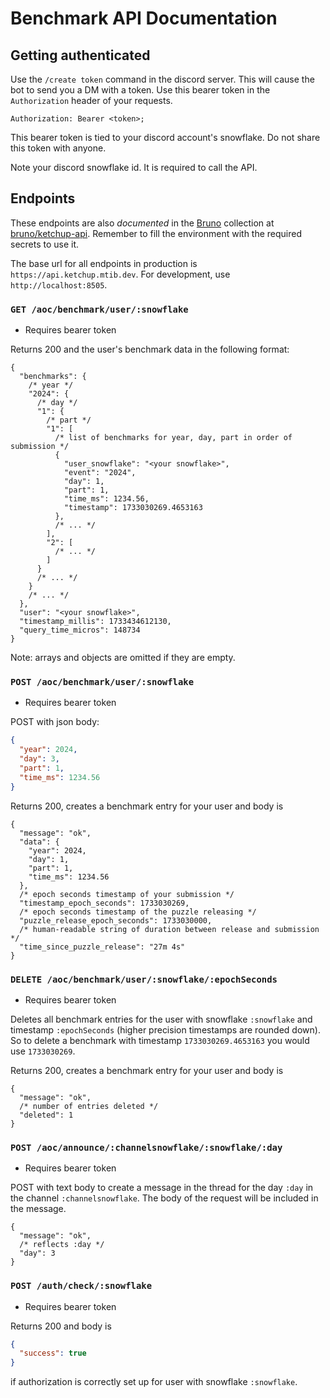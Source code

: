# Benchmark API Documentation

## Getting authenticated

Use the `/create token` command in the discord server. This will cause the bot to send you a DM with a token. Use this
bearer token in the `Authorization` header of your requests.

```http
Authorization: Bearer <token>;
```

This bearer token is tied to your discord account's snowflake. Do not share this token with anyone.

Note your discord snowflake id. It is required to call the API.

## Endpoints

These endpoints are also _documented_ in the [Bruno](https://www.usebruno.com/) collection
at [bruno/ketchup-api](../../bruno/ketchup-api). Remember to fill the environment with the required secrets to use it.

The base url for all endpoints in production is `https://api.ketchup.mtib.dev`. For development,
use `http://localhost:8505`.

### `GET /aoc/benchmark/user/:snowflake`

- Requires bearer token

Returns 200 and the user's benchmark data in the following format:

```json5
{
  "benchmarks": {
    /* year */
    "2024": {
      /* day */
      "1": {
        /* part */
        "1": [
          /* list of benchmarks for year, day, part in order of submission */
          {
            "user_snowflake": "<your snowflake>",
            "event": "2024",
            "day": 1,
            "part": 1,
            "time_ms": 1234.56,
            "timestamp": 1733030269.4653163
          },
          /* ... */
        ],
        "2": [
          /* ... */
        ]
      }
      /* ... */
    }
    /* ... */
  },
  "user": "<your snowflake>",
  "timestamp_millis": 1733434612130,
  "query_time_micros": 148734
}
```

Note: arrays and objects are omitted if they are empty.

### `POST /aoc/benchmark/user/:snowflake`

- Requires bearer token

POST with json body:

```json
{
  "year": 2024,
  "day": 3,
  "part": 1,
  "time_ms": 1234.56
}
```

Returns 200, creates a benchmark entry for your user and body is

```json5
{
  "message": "ok",
  "data": {
    "year": 2024,
    "day": 1,
    "part": 1,
    "time_ms": 1234.56
  },
  /* epoch seconds timestamp of your submission */
  "timestamp_epoch_seconds": 1733030269,
  /* epoch seconds timestamp of the puzzle releasing */
  "puzzle_release_epoch_seconds": 1733030000,
  /* human-readable string of duration between release and submission */
  "time_since_puzzle_release": "27m 4s"
}
```

### `DELETE /aoc/benchmark/user/:snowflake/:epochSeconds`

- Requires bearer token

Deletes all benchmark entries for the user with snowflake `:snowflake` and timestamp `:epochSeconds` (higher precision
timestamps are rounded down). So to delete a benchmark with timestamp `1733030269.4653163` you would use `1733030269`.

Returns 200, creates a benchmark entry for your user and body is

```json5
{
  "message": "ok",
  /* number of entries deleted */
  "deleted": 1
}
```

### `POST /aoc/announce/:channelsnowflake/:snowflake/:day`

- Requires bearer token

POST with text body to create a message in the thread for the day `:day` in the channel `:channelsnowflake`. The body of
the request will be included in the message.

```json5
{
  "message": "ok",
  /* reflects :day */
  "day": 3
}
```

### `POST /auth/check/:snowflake`

- Requires bearer token

Returns 200 and body is

```json
{
  "success": true
}
```

if authorization is correctly set up for user with snowflake `:snowflake`.